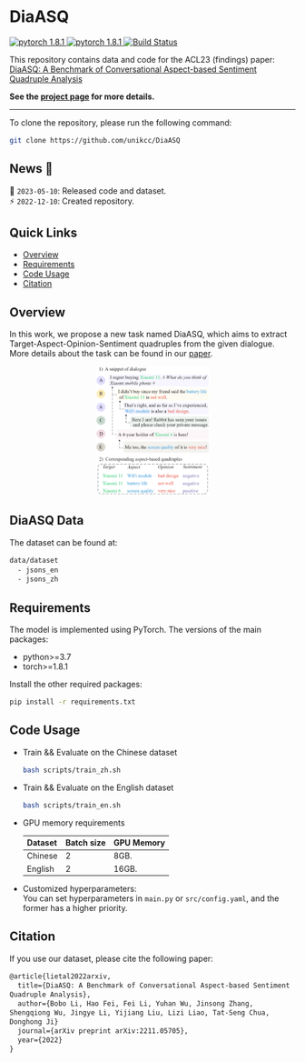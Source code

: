 <!-- <p align="center"> -->
<!-- </p> -->
# DiaASQ
<a href="https://github.com/unikcc/DiaASQ">
  <img src="https://img.shields.io/badge/DiaASQ-0.1-blue" alt="pytorch 1.8.1">
</a>
<a href="https://github.com/unikcc/DiaASQ" rel="nofollow">
  <img src="https://img.shields.io/badge/pytorch-1.8.1-green" alt="pytorch 1.8.1">
</a>
<a href="https://huggingface.co/docs/transformers/index" rel="nofollow">
  <img src="https://img.shields.io/badge/transformers-4.24.0-orange" alt="Build Status">
</a>

This repository contains data and code for the ACL23 (findings) paper: [DiaASQ: A Benchmark of Conversational Aspect-based Sentiment Quadruple Analysis](https://arxiv.org/abs/2211.05705)


**See the [project page](https://diaasq-page.pages.dev/) for more details.**

------

To clone the repository, please run the following command:

```bash
git clone https://github.com/unikcc/DiaASQ
```

## News 🎉
<!-- :sparkles: `2023-05-10`: Released code and dataset.   -->
:loudspeaker: `2023-05-10`: Released code and dataset.  
:zap: `2022-12-10`: Created repository.  


## Quick Links
- [Overview](#overview)
- [Requirements](#requirements)
- [Code Usage](#code-usage)
- [Citation](#citation)


## Overview
In this work, we propose a new task named DiaASQ, which aims to extract Target-Aspect-Opinion-Sentiment quadruples from the given dialogue.
More details about the task can be found in our [paper](https://arxiv.org/abs/2211.05705).


<p align="center">
<img src="./data/fig_sample.png" width="40%" />
</p>


## DiaASQ Data

The dataset can be found at:
  ```bash
  data/dataset
    - jsons_en
    - jsons_zh
  ```


## Requirements

The model is implemented using PyTorch. The versions of the main packages:

+ python>=3.7
+ torch>=1.8.1

Install the other required packages:
``` bash
pip install -r requirements.txt
```

## Code Usage 

+ Train && Evaluate on the Chinese dataset
  ```bash 
  bash scripts/train_zh.sh
  ```

+ Train && Evaluate on the English dataset
  ```bash 
  bash scripts/train_en.sh
  ```

+ GPU memory requirements 

  | Dataset | Batch size | GPU Memory |
  | --- | --- | --- |
  | Chinese | 2 |  8GB. |
  | English | 2 | 16GB. |

+ Customized hyperparameters:  
You can set hyperparameters in `main.py` or `src/config.yaml`, and the former has a higher priority.


## Citation
If you use our dataset, please cite the following paper:
```
@article{lietal2022arxiv,
  title={DiaASQ: A Benchmark of Conversational Aspect-based Sentiment Quadruple Analysis},
  author={Bobo Li, Hao Fei, Fei Li, Yuhan Wu, Jinsong Zhang, Shengqiong Wu, Jingye Li, Yijiang Liu, Lizi Liao, Tat-Seng Chua, Donghong Ji}
  journal={arXiv preprint arXiv:2211.05705},
  year={2022}
}
```
